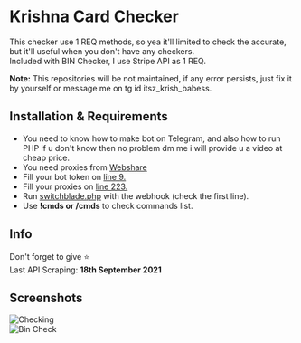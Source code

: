 # Krishna Card Checker
This checker use 1 REQ methods, so yea it'll limited to check the accurate, but it'll useful when you don't have any checkers.  
Included with BIN Checker, I use Stripe API as 1 REQ.
  
**Note:** This repositories will be not maintained, if any error persists, just fix it by yourself or message me on tg id itsz_krish_babess.

## Installation & Requirements
- You need to know how to make bot on Telegram, and also how to run PHP if u don't know  then no problem dm me i will provide u a video at cheap price.
- You need proxies from [Webshare](https://www.webshare.io/)
- Fill your bot token on [line 9.](https://github.com/rizzyneck/switchblade-cc/blob/4e09023a1f4d30a834c0e82848ba891b9df49e8b/switchblade.php#L9)  
- Fill your proxies on [line 223.](https://github.com/rizzyneck/switchblade-cc/blob/4e09023a1f4d30a834c0e82848ba891b9df49e8b/switchblade.php#L223)
- Run [switchblade.php](https://github.com/rizzyneck/switchblade-cc/blob/main/switchblade.php) with the webhook (check the first line).  
- Use **!cmds or /cmds** to check commands list.  

## Info
Don't forget to give ⭐  
Last API Scraping: **18th September 2021**  

## Screenshots
![Checking](https://te.legra.ph/file/266790fc76019eb96ecf0.png)  
![Bin Check](https://graph.org/file/be993ece347929fc18d0e.png)
